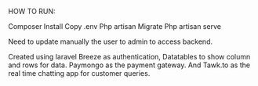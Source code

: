 HOW TO RUN:

Composer Install 
Copy .env
Php artisan Migrate
Php artisan serve

Need to update manually the user to admin to access backend.

Created using laravel Breeze as authentication, Datatables to show column and rows for data. Paymongo as the payment gateway. And Tawk.to as the real time chatting app for customer queries.
